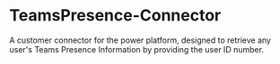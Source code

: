 # TeamsPresence-Connector
A customer connector for the power platform, designed to retrieve any user's Teams Presence Information by providing the user ID number.
